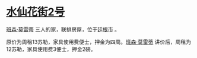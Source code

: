 # [水仙花街2号](../特殊地点/水仙花街2号.md)

[班森·莫雷蒂](../人物/班森·莫雷蒂.md) 三人的家，联排房屋，位于[廷根市](../地区/廷根市.md) 。

原价为周租13苏勒，家具使用费便士，押金为四周。[班森·莫雷蒂](../人物/班森·莫雷蒂.md)  讲价后，周租为12苏勒，家具使用费3便士，押金2磅。

